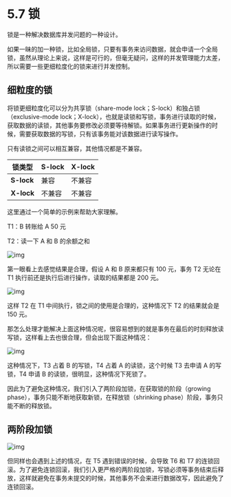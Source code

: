 # 5.7 锁

锁是一种解决数据库并发问题的一种设计。

如果一昧的加一种锁，比如全局锁，只要有事务来访问数据，就会申请一个全局锁，虽然从理论上来说，这样是可行的，但毫无疑问，这样的并发管理能力太差，所以需要一些更细粒度化的锁来进行并发控制。

## 细粒度的锁

将锁更细粒度化可以分为共享锁（share-mode lock；S-lock）和独占锁（exclusive-mode lock；X-lock），也就是读锁和写锁，事务进行读取的时候，获取数据的读锁，其他事务要修改必须要等待解锁。如果事务进行更新操作的时候，需要获取数据的写锁，只有该事务能对该数据进行读写操作。

只有读锁之间可以相互兼容，其他情况都是不兼容。

  |  锁类型 | S-lock | X-lock |
  | -- | ------ | ------ |
  |**S-lock**|兼容   |不兼容  |
  |**X-lock**|不兼容 |不兼容  |

这里通过一个简单的示例来帮助大家理解。

T1：B 转账给 A 50 元

T2：读一下 A 和 B 的余额之和

![img](https://obbusiness-private.oss-cn-shanghai.aliyuncs.com/doc/img/kernel-quickstart/V1.0.0/zh-CN/5.transaction-engine/8.lock-02.png)

第一眼看上去感觉结果是合理，假设 A 和 B 原来都只有 100 元，事务 T2 无论在 T1 执行前还是执行后进行操作，读取的结果都是 200 元。

![img](https://obbusiness-private.oss-cn-shanghai.aliyuncs.com/doc/img/kernel-quickstart/V1.0.0/zh-CN/5.transaction-engine/8.lock-03.png)

这样 T2 在 T1 中间执行，锁之间的使用是合理的，这种情况下 T2 的结果就会是 150 元。

那怎么处理才能解决上面这种情况呢，很容易想到的就是事务在最后的时刻释放读写锁，这样看上去也很合理，但会出现下面这种情况：

![img](https://obbusiness-private.oss-cn-shanghai.aliyuncs.com/doc/img/kernel-quickstart/V1.0.0/zh-CN/5.transaction-engine/8.lock-04.png)

这种情况下，T3 占着 B 的写锁，T4 占着 A 的读锁，这个时候 T3 去申请 A 的写锁，T4 申请 B 的读锁，很明显，这种情况下死锁了。

因此为了避免这种情况，我们引入了两阶段加锁，在获取锁的阶段（growing phase），事务只能不断地获取新锁，在释放锁（shrinking phase）阶段，事务只能不断的释放锁。

## 两阶段加锁

![img](https://obbusiness-private.oss-cn-shanghai.aliyuncs.com/doc/img/kernel-quickstart/V1.0.0/zh-CN/5.transaction-engine/8.lock-05.png)

但同样也会遇到上述的情况，在 T5 遇到错误的时候，会导致 T6 和 T7 的连锁回滚。为了避免连锁回滚，我们引入更严格的两阶段加锁，写锁必须等事务结束后释放，这样就避免在事务未提交的时候，其他事务不会来进行数据改写，因此避免了连锁回滚。

